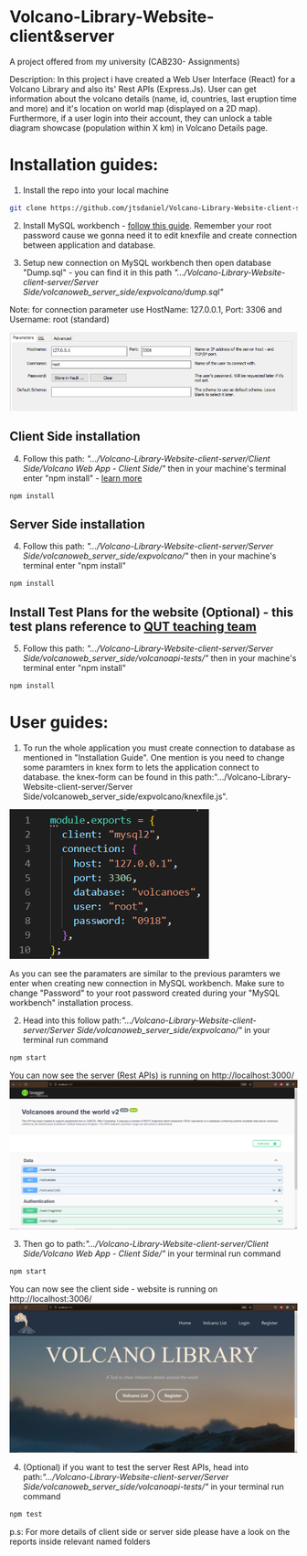 # Volcano-Library-Website-client&server
A project offered from my university (CAB230- Assignments)

Description: In this project i have created a Web User Interface (React) for a Volcano Library and also its' Rest APIs (Express.Js). User can get information about the volcano details (name, id, countries, last eruption time and more) and it's location on world map (displayed on a 2D map). Furthermore, if a user login into their account, they can unlock a table diagram showcase (population within X km) in Volcano Details page.

# Installation guides:

1. Install the repo into your local machine

```bash
git clone https://github.com/jtsdaniel/Volcano-Library-Website-client-server.git
```
2. Install MySQL workbench - [follow this guide](https://www.simplilearn.com/tutorials/mysql-tutorial/mysql-workbench-installation). Remember your root password cause we gonna need it to edit knexfile and create connection between application and database.

3. Setup new connection on MySQL workbench then open database "Dump.sql" - you can find it in this path *".../Volcano-Library-Website-client-server/Server Side/volcanoweb_server_side/expvolcano/dump.sql"*

Note: for connection parameter use HostName: 127.0.0.1, Port: 3306 and Username: root (standard)

![example](https://github.com/jtsdaniel/Volcano-Library-Website-client-server/blob/master/Client%20Side/Volcano%20Web%20App%20-%20Client%20Side/public/img/Capture.PNG?raw=true)

## Client Side installation

4. Follow this path: *".../Volcano-Library-Website-client-server/Client Side/Volcano Web App - Client Side/"* then in your machine's terminal enter "npm install" - [learn more](https://docs.npmjs.com/cli/v6/commands/npm-install)

```bash
npm install
```
## Server Side installation

4. Follow this path: *".../Volcano-Library-Website-client-server/Server Side/volcanoweb_server_side/expvolcano/"* then in your machine's terminal enter "npm install" 

```bash
npm install
```

## Install Test Plans for the website (Optional) - this test plans reference to [QUT teaching team](https://github.com/chadggay/volcanoapi-tests/)

5. Follow this path: *".../Volcano-Library-Website-client-server/Server Side/volcanoweb_server_side/volcanoapi-tests/"* then in your machine's terminal enter "npm install" 

```bash
npm install
```

# User guides:
1. To run the whole application you must create connection to database as mentioned in "Installation Guide". One mention is you need to change some paramters in knex form to lets the application connect to database. the knex-form can be found in this path:".../Volcano-Library-Website-client-server/Server Side/volcanoweb_server_side/expvolcano/knexfile.js".

![knexfile](https://github.com/jtsdaniel/Volcano-Library-Website-client-server/blob/master/Client%20Side/Volcano%20Web%20App%20-%20Client%20Side/public/img/knexfile.PNG?raw=true)

As you can see the paramaters are similar to the previous paramters we enter when creating new connection in MySQL workbench. Make sure to change "Password" to your root password created during your "MySQL workbench" installation process.

2. Head into this follow path:*".../Volcano-Library-Website-client-server/Server Side/volcanoweb_server_side/expvolcano/"* in your terminal run command

```bash
npm start
```
You can now see the server (Rest APIs) is running on http://localhost:3000/ 
![server_demo](https://github.com/jtsdaniel/Volcano-Library-Website-client-server/blob/master/Client%20Side/Volcano%20Web%20App%20-%20Client%20Side/public/img/server_demo.PNG?raw=true)

3. Then go to path:*".../Volcano-Library-Website-client-server/Client Side/Volcano Web App - Client Side/"* in your terminal run command

```bash
npm start
```
You can now see the client side - website is running on http://localhost:3006/ 
![client_demo](https://github.com/jtsdaniel/Volcano-Library-Website-client-server/blob/master/Client%20Side/Volcano%20Web%20App%20-%20Client%20Side/public/img/client_demo.PNG?raw=true)


4. (Optional) if you want to test the server Rest APIs, head into path:*".../Volcano-Library-Website-client-server/Server Side/volcanoweb_server_side/volcanoapi-tests/"* in your terminal run command

```bash
npm test
```
p.s: For more details of client side or server side please have a look on the reports inside relevant named folders
